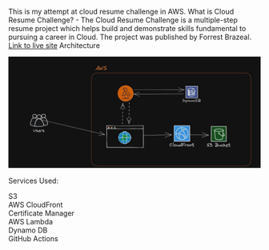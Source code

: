 This is my attempt at cloud resume challenge in AWS. What is Cloud Resume Challenge? - The Cloud Resume Challenge is a multiple-step resume project which helps build and demonstrate skills fundamental to pursuing a career in Cloud. The project was published by Forrest Brazeal.
[Link to live site](https://d1r42ozro3ztts.cloudfront.net/#)
Architecture

![Architecture Design](/Architect.jpg)

Services Used:<br>

S3<br>
AWS CloudFront<br>
Certificate Manager<br>
AWS Lambda<br>
Dynamo DB<br>
GitHub Actions
